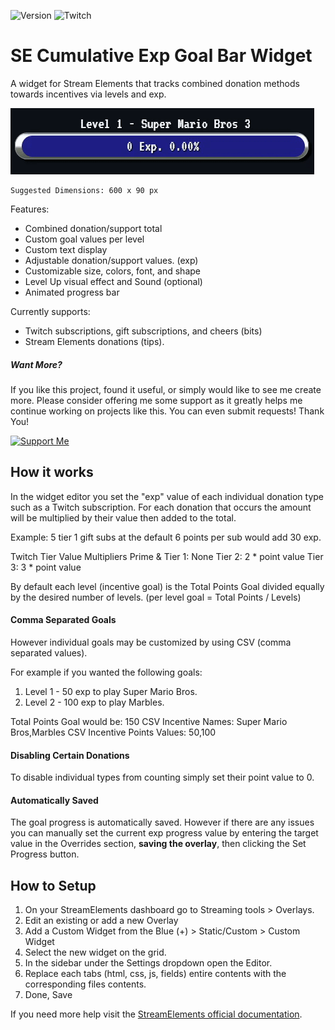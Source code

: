 ![Version](https://img.shields.io/badge/version-3.0-blue)
![Twitch](https://img.shields.io/badge/Twitch-%239146FF.svg?style=for-the-badge&logo=Twitch&logoColor=white)

# SE Cumulative Exp Goal Bar Widget
 A widget for Stream Elements that tracks combined donation methods towards incentives via levels and exp.

![Preview](exp-bar-preview.gif)

    Suggested Dimensions: 600 x 90 px

Features:

- Combined donation/support total
- Custom goal values per level
- Custom text display
- Adjustable donation/support values. (exp)
- Customizable size, colors, font, and shape
- Level Up visual effect and Sound (optional)
- Animated progress bar

Currently supports:

- Twitch subscriptions, gift subscriptions, and cheers (bits)
- Stream Elements donations (tips).

##### Want More?
If you like this project, found it useful, or simply would like to see me create more. Please consider offering me some support as it greatly helps me continue working on projects like this. You can even submit requests! Thank You!

[![Support Me](https://storage.ko-fi.com/cdn/kofi4.png?v=3)](https://ko-fi.com/mattkun)

## How it works

In the widget editor you set the "exp" value of each individual donation type such as a Twitch subscription. For each donation that occurs the amount will be multiplied by their value then added to the total.

Example: 5 tier 1 gift subs at the default 6 points per sub would add 30 exp.

Twitch Tier Value Multipliers
Prime & Tier 1: None
Tier 2: 2 * point value
Tier 3: 3 * point value

By default each level (incentive goal) is the Total Points Goal divided equally by the desired number of levels.
(per level goal = Total Points / Levels)

#### Comma Separated Goals
However individual goals may be customized by using CSV (comma separated values).

For example if you wanted the following goals:
1. Level 1 - 50 exp to play Super Mario Bros.
2. Level 2 - 100 exp to play Marbles.

Total Points Goal would be: 150
CSV Incentive Names: Super Mario Bros,Marbles
CSV Incentive Points Values: 50,100

#### Disabling Certain Donations
To disable individual types from counting simply set their point value to 0.

#### Automatically Saved
The goal progress is automatically saved. However if there are any issues you can manually set the current exp progress value by entering the target value in the Overrides section, **saving the overlay**, then clicking the Set Progress button.

## How to Setup
1. On your StreamElements dashboard go to Streaming tools > Overlays.
2. Edit an existing or add a new Overlay
3. Add a Custom Widget from the Blue (+) > Static/Custom > Custom Widget
4. Select the new widget on the grid.
5. In the sidebar under the Settings dropdown open the Editor.
6. Replace each tabs (html, css, js, fields) entire contents with the corresponding files contents.
7. Done, Save

If you need more help visit the [StreamElements official documentation](https://dev.streamelements.com/docs/widgets/3cf52461e4e34-before-starting).

